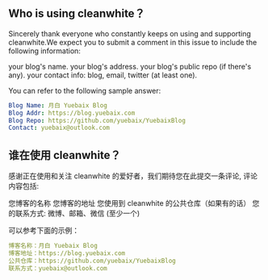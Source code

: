 ## Who is using cleanwhite？

Sincerely thank everyone who constantly keeps on using and supporting cleanwhite.We expect you to submit a comment in this issue to include the following information:

your blog's name.
your blog's address.
your blog's public repo (if there's any).
your contact info: blog, email, twitter (at least one).

You can refer to the following sample answer:

```yaml
Blog Name: 月白 Yuebaix Blog
Blog Addr: https://blog.yuebaix.com
Blog Repo: https://github.com/yuebaix/YuebaixBlog
Contact: yuebaix@outlook.com
```

## 谁在使用 cleanwhite？

感谢正在使用和关注 cleanwhite 的爱好者，我们期待您在此提交一条评论, 评论内容包括:

您博客的名称
您博客的地址
您使用到 cleanwhite 的公共仓库（如果有的话）
您的联系方式: 微博、邮箱、微信 (至少一个)

可以参考下面的示例：

```yaml
博客名称：月白 Yuebaix Blog
博客地址：https://blog.yuebaix.com
公共仓库：https://github.com/yuebaix/YuebaixBlog
联系方式：yuebaix@outlook.com
```
